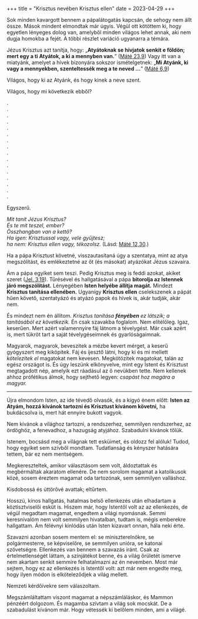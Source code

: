 +++
title = "Krisztus nevében Krisztus ellen"
date = 2023-04-29
+++

Sok minden kavargott bennem a pápalátogatás kapcsán,
de sehogy nem állt össze.
Mások mindent elmondtak már úgyis.
Végül ott kötöttem ki,
hogy egyetlen lényeges dolog van,
amelyből minden világos lehet annak,
aki nem dugja homokba a fejét.
A többi részlet variáció ugyanarra a témára.

Jézus Krisztus azt tanítja, hogy:
„**Atyátoknak se hívjatok senkit e földön;
mert egy a ti Atyátok,
a ki a mennyben van.**”
([Máté 23,9](https://mek.oszk.hu/00100/00161/html/uj/mat/chap023.html#para_9))
Vagy itt van a miatyánk, amelyet a hívek bizonyára sokszor ismételgetnek:
„**Mi Atyánk, ki vagy a mennyekben, szenteltessék meg a te neved …**”
([Máté 6,9](https://mek.oszk.hu/00100/00161/html/uj/mat/chap006.html#para_9))

Világos, hogy ki az Atyánk,
és hogy kinek a neve szent.

Világos, hogy mi következik ebből?

.\
.\
.\
.\
.\
.\
.\
.\
.\
.\
.\
.\
.\
.\
.\
.

Egyszerű.

*Mit tanít Jézus Krisztus?*\
*És te mit teszel, ember?*\
*Összhangban van a kettő?*\
*Ha igen: Krisztussal vagy, vele gyűjtesz;*\
*ha nem: Krisztus ellen vagy, tékozolsz.*
(Lásd: [Máté 12,30](https://mek.oszk.hu/00100/00161/html/uj/mat/chap012.html#para_30).)

Ha a pápa Krisztust követné,
visszautasítaná úgy a szentatya, mint az atya megszólítást,
és emlékeztetné az őt (és másokat) atyázókat Jézus szavaira.

Ám a pápa egyiket sem teszi.
Pedig Krisztus meg is feddi azokat, akiket szeret
([Jel. 3,19](https://mek.oszk.hu/00100/00161/html/uj/jel/chap003.html#para_19)).
Tűrésével és hallgatásával a pápa **bitorolja az Istennek járó megszólítást.**
Lényegében **Isten helyébe állítja magát.**
Mindezt **Krisztus tanítása ellenében.**
Ugyanígy **Krisztus ellen** cselekszenek
a pápát hűen követő,
szentatyázó és atyázó
papok és hívek is,
akár tudják, akár nem.

És mindezt nem én állítom.
*Krisztus tanítása **fényében** ez látszik;
a tanításából ez következik.*
Én csak szavakba foglalom.
Nem elítélőleg.
Igaz, keserűen.
Mert azért valamennyire fáj látnom a tévelygést.
Már csak azért is,
mert tükröt tart a saját tévelygéseimnek
és gyarlóságaimnak.

Magyarok, magyarok,
beveszitek a mézbe kevert mérget,
a keserű gyógyszert meg kiköpitek.
Fáj és ijesztő látni,
hogy ki és mi mellett *kötelezitek el* magatokat nem kevesen.
Megkötözitek magatokat,
talán az egész országot is.
És úgy leszünk elkönyvelve,
mint egy Istent és Krisztust
megtagadott nép,
amelyik ezt ráadásul az ő nevükben tette.
Nem kellenek ahhoz prófétikus álmok,
hogy sejthető legyen:
*csapást hoz magára a magyar.*

* * *

Újra elmondom Isten,
az ide tévedő olvasók,
és a kígyó énem előtt:
**Isten az Atyám,
hozzá kívánok tartozni
és Krisztust kívánom követni,**
ha bukdácsolva is,
mert hát ennyire bukott vagyok.

Nem kívánok a világhoz tartozni,
a rendszerhez,
semmilyen rendszerhez,
az ördöghöz,
a fenevadhoz,
a hazugság atyjához.
Szabadulni kívánok tőlük.

Istenem, bocsásd meg a világnak tett esküimet,
és oldozz fel alóluk!
Tudod, hogy egyiket sem szívből mondtam.
Tudatlanság és kényszer hatására tettem,
bár ez nem mentségem.

Megkereszteltek, amikor választásom sem volt,
áldoztattak és megbérmáltak
akaratom ellenére.
De nem sorolom magamat a katolikusok közé,
sosem éreztem magamat oda tartozónak,
sem semmilyen valláshoz.

Kisdobossá és úttörővé avattak;
eltűrtem.

Hosszú, kínos hallgatás,
hatalmas belső ellenkezés
után elhadartam a köztisztviselői esküt is.
Hiszem már, hogy Istentől volt az az ellenkezés,
de végül megadtam magamat,
engedtem a világi nyomásnak.
Semmi keresnivalóm nem volt semmilyen hivatalban,
tudtam is, mégis emberekre hallgattam.
Ám félévnyi kínlódás után Isten kizavart onnan,
hála neki érte.

Szavazni azonban sosem mentem el:
se miniszterelnökre,
se polgármesterre,
se képviselőre,
se semmilyen unióra,
se katonai szövetségre.
Ellenkezés van bennem a szavazás iránt.
Csak az értelmetlenségét láttam,
a színjátékot benne,
és a világ őrületét ismerve
nem akartam senkit semmire felhatalmazni az én nevemben.
Most már sejtem,
hogy ez az ellenkezés is Istentől volt:
azt már nem engedte meg,
hogy ilyen módon is elköteleződjek a világ mellett.

Nemzeti kérdőívekre sem válaszoltam.

Megszámláltattam viszont magamat a népszámláláskor,
és Mammon pénzéért dolgozom.
És magamba szívtam a világ sok mocskát.
De a szabadulást kívánom már.
Hogy vétessék ki belőlem minden,
ami a világé.
